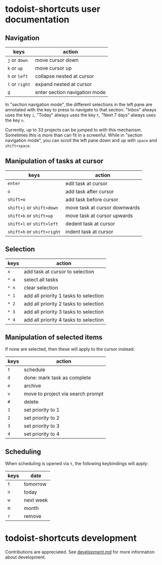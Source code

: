 # todoist-shortcuts user documentation

## Navigation

| keys           | action                           |
| ---            | ---                              |
| `j` or `down`  | move cursor down                 |
| `k` or `up`    | move cursor up                   |
| `h` or `left`  | collapse nested at cursor        |
| `l` or `right` | expand nested at cursor          |
| `g`            | enter section navigation mode    |

In "section navigation mode", the different selections in the left pane are
annotated with the key to press to navigate to that section.  "Inbox" always
uses the key `i`, "Today" always uses the key `t`, "Next 7 days" always uses
the key `n`.

Currently, up to 33 projects can be jumped to with this mechanism.  Sometimes
this is more than can fit in a screenful.  While in "section navigation mode",
you can scroll the left pane down and up with `space` and `shift+space`.

## Manipulation of tasks at cursor

| keys                       | action                 |
| ---                        | ---                    |
| `enter`                    | edit task at cursor    |
| `o`                        | add task after cursor  |
| `shift+o`                  | add task before cursor |
| `shift+j` or `shift+down`  | move task at cursor downwards
| `shift+k` or `shift+up`    | move task at cursor upwards
| `shift+l` or `shift+left`  | dedent task at cursor  |
| `shift+h` or `shift+right` | indent task at cursor  |

## Selection

| keys   | action                                |
| ---    | ---                                   |
| `x`    | add task at cursor to selection       |
| `* a`  | select all tasks                      |
| `* n`  | clear selection                       |
| `* 1`  | add all priority 1 tasks to selection |
| `* 2`  | add all priority 2 tasks to selection |
| `* 3`  | add all priority 3 tasks to selection |
| `* 4`  | add all priority 4 tasks to selection |

## Manipulation of selected items

If none are selected, then these will apply to the cursor instead.

| keys   | action                            |
| ---    | ---                               |
| `t`    | schedule                          |
| `d`    | done: mark task as complete       |
| `e`    | archive                           |
| `v`    | move to project via search prompt |
| `#`    | delete                            |
| `1`    | set priority to 1                 |
| `2`    | set priority to 2                 |
| `3`    | set priority to 3                 |
| `4`    | set priority to 4                 |

## Scheduling

When scheduling is opened via `t`, the following keybindings will apply:

| keys   | date         |
| ---    | ---          |
| `t`    | tomorrow     |
| `n`    | today        |
| `w`    | next week    |
| `m`    | month        |
| `r`    | remove       |

# todoist-shortcuts development

Contributions are appreciated. See [development.md](./development.md) for more
information about development.
